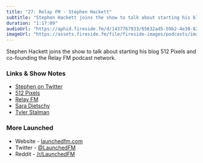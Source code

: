 ```yaml
---
title: "27: Relay FM - Stephen Hackett"
subtitle: "Stephen Hackett joins the show to talk about starting his blog 512 Pixels and co-founding the Relay FM podcast network."
duration: "1:17:09"
audioUrl: "https://aphid.fireside.fm/d/1437767933/65632ad5-59b2-4e30-82d1-13845dce07dd/faa8e1b5-8533-4e9f-b7bc-a5d8400c0482.mp3"
imageUrl: "https://assets.fireside.fm/file/fireside-images/podcasts/images/6/65632ad5-59b2-4e30-82d1-13845dce07dd/episodes/f/faa8e1b5-8533-4e9f-b7bc-a5d8400c0482/cover.jpg?v=1"
---
```


<p>Stephen Hackett joins the show to talk about starting his blog 512 Pixels and co-founding the Relay FM podcast network.</p>

<h3>Links &amp; Show Notes</h3>

<ul>
<li><a href="https://twitter.com/ismh" rel="nofollow">Stephen on Twitter</a></li>
<li><a href="https://512pixels.net" rel="nofollow">512 Pixels</a></li>
<li><a href="https://www.relay.fm" rel="nofollow">Relay FM</a></li>
<li><a href="https://www.youtube.com/saradietschy" rel="nofollow">Sara Dietschy</a></li>
<li><a href="https://www.youtube.com/channel/UC6OICk-ceplUJf4sCN3DMnQ" rel="nofollow">Tyler Stalman</a></li>
</ul>

<h3>More Launched</h3>

<ul>
<li>Website - <a href="https://launchedfm.com" rel="nofollow">launchedfm.com</a></li>
<li>Twitter - <a href="https://twitter.com/launchedfm" rel="nofollow">@LaunchedFM</a></li>
<li>Reddit - <a href="https://www.reddit.com/r/LaunchedFM/" rel="nofollow">/r/LaunchedFM</a></li>
</ul>

